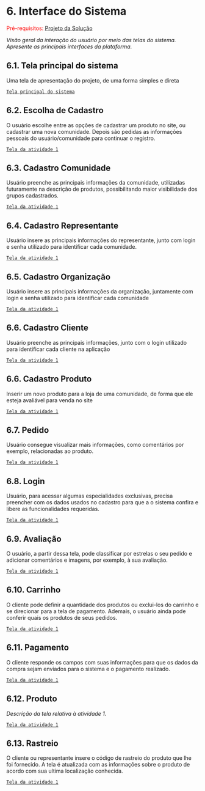 
# 6. Interface do Sistema

<span style="color:red">Pré-requisitos: <a href="4-Projeto-Solucao.md"> Projeto da Solução</a></span>

_Visão geral da interação do usuário por meio das telas do sistema. Apresente as principais interfaces da plataforma._

## 6.1. Tela principal do sistema

Uma tela de apresentação do projeto, de uma forma simples e direta

[`Tela principal do sistema`](../imagens/PagInicial.jpeg)

## 6.2. Escolha de Cadastro

O usuário escolhe entre as opções de cadastrar um produto no site, ou cadastrar uma nova comunidade. Depois são pedidas as informações pessoais do usuário/comunidade para continuar o registro.

[`Tela da atividade 1`](imagens/EscolhaCadastro.jpeg)


## 6.3. Cadastro Comunidade

Usuário preenche as principais informações da comunidade, utilizadas futuramente na descrição de produtos, possibilitando maior visibilidade dos grupos cadastrados.

[`Tela da atividade 1`](imagens/CadastroComunidade.png)


## 6.4. Cadastro Representante

Usuário insere as principais informações do representante, junto com login e senha utilizado para identificar cada comunidade.

[`Tela da atividade 1`](imagens/CadastroRepresentante.png)


## 6.5. Cadastro Organização

Usuário insere as principais informações da organização, juntamente com login e senha utilizado para identificar cada comunidade

[`Tela da atividade 1`](imagens/CadastroOrganizacao.png)


## 6.6. Cadastro Cliente

Usuário preenche as principais informações, junto com o login utilizado para identificar cada cliente na aplicação

[`Tela da atividade 1`](imagens/CadastroCliente.png)


## 6.6. Cadastro Produto

Inserir um novo produto para a loja de uma comunidade, de forma que ele esteja avaliável para venda no site

[`Tela da atividade 1`](imagens/CadastroProduto.jpeg)


## 6.7. Pedido

Usuário consegue visualizar mais informações, como comentários por exemplo, relacionadas ao produto.

[`Tela da atividade 1`](imagens/Pedido.jpeg)


## 6.8. Login

Usuário, para acessar algumas especialidades exclusivas, precisa preencher com os dados usados no cadastro para que a o sistema confira e libere as funcionalidades requeridas.

[`Tela da atividade 1`](imagens/Login.png)


## 6.9. Avaliação

O usuário, a partir dessa tela, pode classificar por estrelas o seu pedido e adicionar comentários e imagens, por exemplo, à sua avaliação.

[`Tela da atividade 1`](imagens/Avaliacao.png)


## 6.10. Carrinho

O cliente pode definir a quantidade dos produtos ou exclui-los do carrinho e se direcionar para a tela de pagamento. Ademais, o usuário ainda pode conferir quais os produtos de seus pedidos.

[`Tela da atividade 1`](imagens/Carrinho.jpeg)


## 6.11. Pagamento

O cliente responde os campos com suas informações para que os dados da compra sejam enviados para o sistema e o pagamento realizado.

[`Tela da atividade 1`](imagens/Pagamento.jpeg)


## 6.12. Produto

_Descrição da tela relativa à atividade 1._

[`Tela da atividade 1`](imagens/Produto.jpeg)


## 6.13. Rastreio

O cliente ou representante insere o código de rastreio do produto que lhe foi fornecido. A tela é atualizada com as informações sobre o produto de acordo com sua ultima localização conhecida.

[`Tela da atividade 1`](imagens/Rastreio.jpeg)
